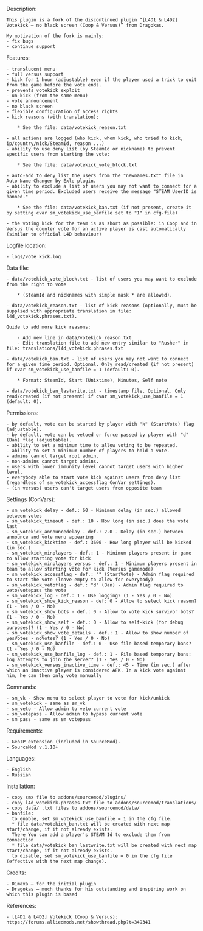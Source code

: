 Description:

    This plugin is a fork of the discontinued plugin “[L4D1 & L4D2] Votekick – no black screen (Coop & Versus)” from Dragokas.

    My motivation of the fork is mainly:
    - fix bugs
    - continue support

Features:

    - translucent menu
    - full versus support
    - kick for 1 hour (adjustable) even if the player used a trick to quit from the game before the vote ends.
    - prevents votekick exploit
    - un-kick (from the same menu)
    - vote announcement
    - no black screen
    - flexible configuration of access rights
    - kick reasons (with translation):

        * See the file: data/votekick_reason.txt

    - all actions are logged (who kick, whom kick, who tried to kick, ip/country/nick/SteamId, reason ...)
    - ability to use deny list (by SteamId or nickname) to prevent specific users from starting the vote:

        * See the file: data/votekick_vote_block.txt

    - auto-add to deny list the users from the "newnames.txt" file in Auto-Name-Changer by Exle plugin.
    - ability to exclude a list of users you may not want to connect for a given time period. Excluded users receive the message "STEAM UserID is banned."
	 
        * See the file: data/votekick_ban.txt (if not present, create it by setting cvar sm_votekick_use_banfile set to "1" in cfg-file)
    
    - the voting kick for the team is as short as possible: in Coop and in Versus the counter vote for an active player is cast automatically (similar to official L4D behaviour)


Logfile location:

    - logs/vote_kick.log

Data file:

    - data/votekick_vote_block.txt - list of users you may want to exclude from the right to vote

        * (SteamId and nicknames with simple mask * are allowed).

    - data/votekick_reason.txt - list of kick reasons (optionally, must be supplied with appropriate translation in file: l4d_votekick.phrases.txt).

    Guide to add more kick reasons:

        - Add new line in data/votekick_reason.txt
        - Edit translation file to add new entry similar to "Rusher" in file: translations/l4d_votekick.phrases.txt
    
    - data/votekick_ban.txt - list of users you may not want to connect for a given time period. Optional. Only read/created (if not present) if cvar sm_votekick_use_banfile = 1 (default: 0).

        * Format: SteamId, Start (Unixtime), Minutes, Self note

    - data/votekick_ban_lastwrite.txt - timestamp file. Optional. Only read/created (if not present) if cvar sm_votekick_use_banfile = 1 (default: 0).

Permissions:

    - by default, vote can be started by player with "k" (StartVote) flag (adjustable).
    - by default, vote can be vetoed or force passed by player with "d" (Ban) flag (adjustable).
    - ability to set a minimum time to allow voting to be repeated.
    - ability to set a minimum number of players to hold a vote.
    - admins cannot target root admin.
    - non-admins cannot target admins.
    - users with lower immunity level cannot target users with higher level.
    - everybody able to start vote kick against users from deny list (regardless of sm_votekick_accessflag ConVar settings).
    - (in versus) users can't target users from opposite team

Settings (ConVars):

    - sm_votekick_delay - def.: 60 - Minimum delay (in sec.) allowed between votes
    - sm_votekick_timeout - def.: 10 - How long (in sec.) does the vote last
    - sm_votekick_announcedelay - def.: 2.0 - Delay (in sec.) between announce and vote menu appearing
    - sm_votekick_kicktime - def.: 3600 - How long player will be kicked (in sec.)
    - sm_votekick_minplayers - def.: 1 - Minimum players present in game to allow starting vote for kick
    - sm_votekick_minplayers_versus - def.: 1 - Minimum players present in team to allow starting vote for kick (Versus gamemode)
    - sm_votekick_accessflag - def.: "" (StartVote) - Admin flag required to start the vote (leave empty to allow for everybody)
    - sm_votekick_vetoflag - def.: "d" (Ban) - Admin flag required to veto/votepass the vote
    - sm_votekick_log - def.: 1 - Use logging? (1 - Yes / 0 - No)
    - sm_votekick_show_kick_reason - def: 0 - Allow to select kick reason? (1 - Yes / 0 - No)
    - sm_votekick_show_bots - def.: 0 - Allow to vote kick survivor bots? (1 - Yes / 0 - No)
    - sm_votekick_show_self - def.: 0 - Allow to self-kick (for debug purposes)? (1 - Yes / 0 - No)
    - sm_votekick_show_vote_details - def.: 1 - Allow to show number of yesVotes - noVotes? (1 - Yes / 0 - No)
    - sm_votekick_use_banfile - def.: 0 - Use file based temporary bans? (1 - Yes / 0 - No)
    - sm_votekick_use_banfile_log - def.: 1 - File based temporary bans: log attempts to join the server? (1 - Yes / 0 - No)
    - sm_votekick_versus_inactive_time - def.: 45 - Time (in sec.) after which an inactive player is considered AFK. In a kick vote against him, he can then only vote manually

Commands:

    - sm_vk - Show menu to select player to vote for kick/unkick
    - sm_votekick - same as sm_vk
    - sm_veto - Allow admin to veto current vote
    - sm_votepass - Allow admin to bypass current vote
    - sm_pass - same as sm_votepass

Requirements:

    - GeoIP extension (included in SourceMod).
    - SourceMod v.1.10+

Languages:

    - English
    - Russian

Installation:

    - copy smx file to addons/sourcemod/plugins/
    - copy l4d_votekick.phrases.txt file to addons/sourcemod/translations/
    - copy data/ .txt files to addons/sourcemod/data/
    - banfile:
      to enable, set sm_votekick_use_banfile = 1 in the cfg file. 	  
      * file data/votekick_ban.txt will be created with next map start/change, if it not already exists.
      There You can add a player's STEAM Id to exclude them from connection
      * file data/votekick_ban_lastwrite.txt will be created with next map start/change, if it not already exists.    
      to disable, set sm_votekick_use_banfile = 0 in the cfg file (effective with the next map change).
    
Credits:

    - D1maxa – for the initial plugin
    - Dragokas – much thanks for his outstanding and inspiring work on which this plugin is based
  
References:
    
    - [L4D1 & L4D2] Votekick (Coop & Versus): https://forums.alliedmods.net/showthread.php?t=349341
